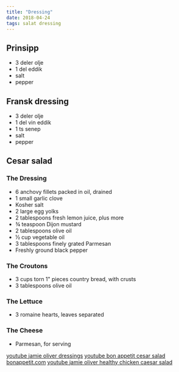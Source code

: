 ```yaml
---
title: "Dressing"
date: 2018-04-24
tags: salat dressing
---
```


## Prinsipp

- 3 deler olje
- 1 del eddik
- salt
- pepper


## Fransk dressing

- 3 deler olje
- 1 del vin eddik
- 1 ts senep
- salt
- pepper

## Cesar salad

### The Dressing
- 6 anchovy fillets packed in oil, drained
- 1 small garlic clove
- Kosher salt
- 2 large egg yolks
- 2 tablespoons fresh lemon juice, plus more
- ¾ teaspoon Dijon mustard
- 2 tablespoons olive oil
- ½ cup vegetable oil
- 3 tablespoons finely grated Parmesan
- Freshly ground black pepper

### The Croutons

- 3 cups torn 1" pieces country bread, with crusts
- 3 tablespoons olive oil

### The Lettuce

- 3 romaine hearts, leaves separated

### The Cheese

- Parmesan, for serving

[youtube jamie oliver dressings](https://www.youtube.com/watch?v=-9p31reoSD8)
[youtube bon appetit cesar salad](https://www.youtube.com/watch?v=ZwAfROUJIPE)
[bonappetit.com](https://www.bonappetit.com/recipe/classic-caesar-salad)
[youtube jamie oliver healthy chicken caesar salad](https://www.youtube.com/watch?v=uyB_GZNpCQE)
